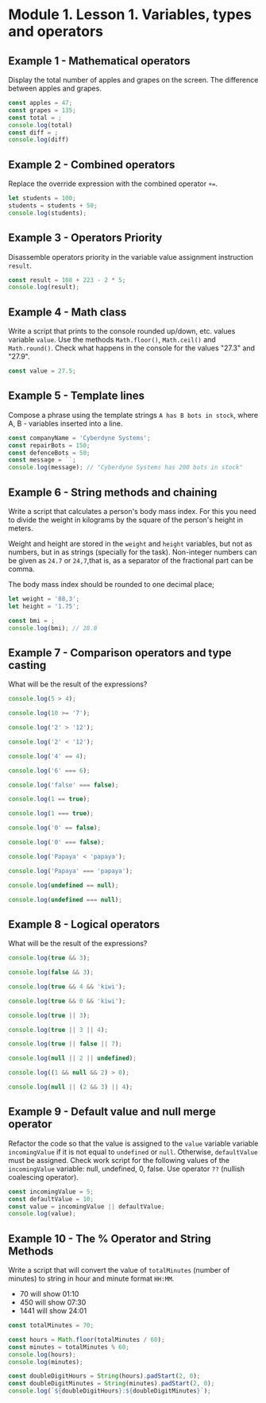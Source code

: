 # Module 1. Lesson 1. Variables, types and operators 

## Example 1 - Mathematical operators 

Display the total number of apples and grapes on the screen. The difference between apples and grapes.

```js
const apples = 47;
const grapes = 135;
const total = ;
console.log(total)
const diff = ;
console.log(diff)
```

## Example 2 - Combined operators

Replace the override expression with the combined operator `+=`.

```js
let students = 100;
students = students + 50;
console.log(students);
```

## Example 3 - Operators Priority

Disassemble operators priority in the variable value assignment  instruction
`result`.

```js
const result = 108 + 223 - 2 * 5;
console.log(result);
```

## Example 4 - Math class

Write a script that prints to the console rounded up/down, etc. values
variable `value`. Use the methods `Math.floor()`, `Math.ceil()` and
`Math.round()`. Check what happens in the console for the values "27.3" and "27.9".

```js
const value = 27.5;
```

## Example 5 - Template lines

Compose a phrase using the template strings `A has B bots in stock`, where A, B -
variables inserted into a line.

```js
const companyName = 'Cyberdyne Systems';
const repairBots = 150;
const defenceBots = 50;
const message = ``;
console.log(message); // "Cyberdyne Systems has 200 bots in stock"
```

## Example 6 - String methods and chaining

Write a script that calculates a person's body mass index. For this
you need to divide the weight in kilograms by the square of the person's height in meters.

Weight and height are stored in the `weight` and `height` variables, but not as numbers, but in
as strings (specially for the task). Non-integer numbers can be given as
`24.7` or `24,7`,that is, as a separator of the fractional part can be
comma.

The body mass index should be rounded to one decimal place;

```js
let weight = '88,3';
let height = '1.75';

const bmi = ;
console.log(bmi); // 28.8
```

## Example 7 - Comparison operators and type casting

What will be the result of the expressions?

```js
console.log(5 > 4);

console.log(10 >= '7');

console.log('2' > '12');

console.log('2' < '12');

console.log('4' == 4);

console.log('6' === 6);

console.log('false' === false);

console.log(1 == true);

console.log(1 === true);

console.log('0' == false);

console.log('0' === false);

console.log('Papaya' < 'papaya');

console.log('Papaya' === 'papaya');

console.log(undefined == null);

console.log(undefined === null);
```

## Example 8 - Logical operators

What will be the result of the expressions?

```js
console.log(true && 3);

console.log(false && 3);

console.log(true && 4 && 'kiwi');

console.log(true && 0 && 'kiwi');

console.log(true || 3);

console.log(true || 3 || 4);

console.log(true || false || 7);

console.log(null || 2 || undefined);

console.log((1 && null && 2) > 0);

console.log(null || (2 && 3) || 4);
```

## Example 9 - Default value and null merge operator 

 Refactor the code so that the value is assigned to the `value` variable
variable `incomingValue` if it is not equal to `undefined` or `null`. Otherwise,
`defaultValue` must be assigned. Check work
script for the following values of the `incomingValue` variable: null, undefined, 0,
false. Use operator `??` (nullish coalescing operator).

```js
const incomingValue = 5;
const defaultValue = 10;
const value = incomingValue || defaultValue;
console.log(value);
```

## Example 10 - The % Operator and String Methods

Write a script that will convert the value of `totalMinutes` (number of minutes) to
string in hour and minute format `HH:MM`.

- 70 will show 01:10
- 450 will show 07:30
- 1441 will show 24:01

```js
const totalMinutes = 70;

const hours = Math.floor(totalMinutes / 60);
const minutes = totalMinutes % 60;
console.log(hours);
console.log(minutes);

const doubleDigitHours = String(hours).padStart(2, 0);
const doubleDigitMinutes = String(minutes).padStart(2, 0);
console.log(`${doubleDigitHours}:${doubleDigitMinutes}`);
```
